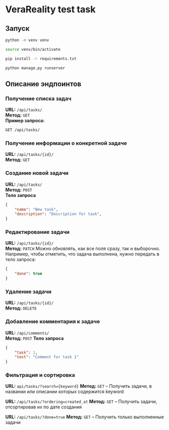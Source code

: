 # VeraReality test task

## Запуск

```bash
python -m venv venv
```
```bash
source venv/bin/activate
```

```bash
pip install -r requirements.txt
```

```bash
python manage.py runserver
```



## Описание эндпоинтов
### Получение списка задач

**URL:** `/api/tasks/`  
**Метод:** `GET`  
**Пример запроса:**
```bash
GET /api/tasks/
```
### Получение информации о конкретной задаче
**URL:** `/api/tasks/{id}/`  
**Метод:** `GET`  

### Создание новой задачи
**URL:** `/api/tasks/`  
**Метод:** `POST`  
**Тело запроса**
```json
{
    "name": "New task",
    "description": "Description for task",
}
```

### Редактирование задачи
**URL:** `/api/tasks/{id}/`  
**Метод:** `PATCH` 
Можно обновлять, как все поля сразу, так и выборочно. Например, чтобы отметить, что задача выполнена, нужно передать в тело запроса: 
```json
{
    "done": true
}
```

### Удаление задачи
**URL:** `/api/tasks/{id}/`  
**Метод:** `DELETE` 

### Добавление комментария к задаче
**URL:** `/api/comments/`  
**Метод:** `POST` 
**Тело запроса**
```json
{
    "task": 1,
    "text": "Comment for task 1"
}
```

### Фильтрация и сортировка
**URL:** `api/tasks/?search={keyword}`
**Метод:** `GET` 
– Получить задачи, в названии или описании которых содержится keyword


**URL:** `/api/tasks/?ordering=created_at`
**Метод:** `GET` 
– Получить задачи, отсортировав их по дате создания 

**URL:** `/api/tasks/?done=true`
**Метод:** `GET`
– Получить только выполненные задачи


